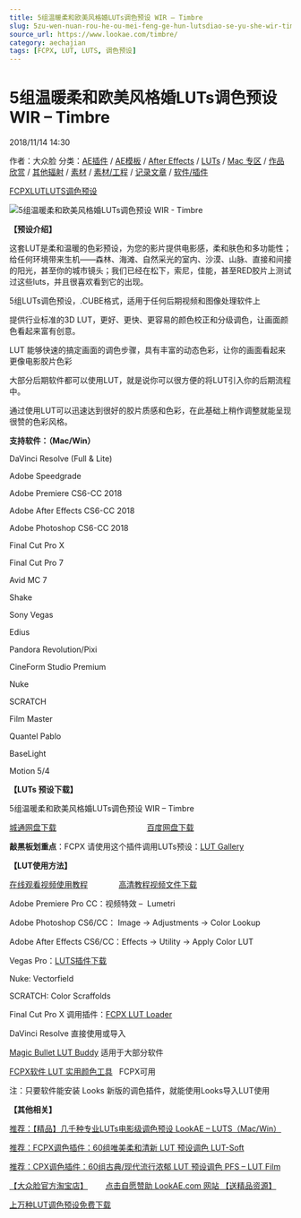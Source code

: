```yaml
---
title: 5组温暖柔和欧美风格婚LUTs调色预设 WIR – Timbre
slug: 5zu-wen-nuan-rou-he-ou-mei-feng-ge-hun-lutsdiao-se-yu-she-wir-timbre
source_url: https://www.lookae.com/timbre/
category: aechajian
tags: [FCPX, LUT, LUTS, 调色预设]
---
```

# 5组温暖柔和欧美风格婚LUTs调色预设 WIR – Timbre

2018/11/14 14:30

作者：大众脸
分类：[AE插件](https://www.lookae.com/after-effects/aechajian/) / [AE模板](https://www.lookae.com/after-effects/other-after-effects/) / [After Effects](https://www.lookae.com/after-effects/) / [LUTs](https://www.lookae.com/sucai/lutsfile/) / [Mac 专区](https://www.lookae.com/mac-osx/) / [作品欣赏](https://www.lookae.com/show/) / [其他辐射](https://www.lookae.com/others/) / [素材](https://www.lookae.com/sucai/) / [素材/工程](https://www.lookae.com/others/sucaigongcheng/) / [记录文章](https://www.lookae.com/show/record/) / [软件/插件](https://www.lookae.com/qitarjcj/)

[FCPX](https://www.lookae.com/tag/fcpx/)[LUT](https://www.lookae.com/tag/lut/)[LUTS](https://www.lookae.com/tag/luts/)[调色预设](https://www.lookae.com/tag/%e8%b0%83%e8%89%b2%e9%a2%84%e8%ae%be/)

![5组温暖柔和欧美风格婚LUTs调色预设 WIR - Timbre](https://www.lookae.com/wp-content/uploads/2018/11/WIR-Timbre.jpg "5组温暖柔和欧美风格婚LUTs调色预设 WIR - Timbre-LookAE.com")

[](https://cloud.video.taobao.com//play/u/705956171/p/1/e/6/t/1/213616129266.mp4?_=1")

**【预设介绍】**

这套LUT是柔和温暖的色彩预设，为您的影片提供电影感，柔和肤色和多功能性；给任何环境带来生机——森林、海滩、自然采光的室内、沙漠、山脉、直接和间接的阳光，甚至你的城市镜头；我们已经在松下，索尼，佳能，甚至RED胶片上测试过这些luts，并且很喜欢看到它的出现。

5组LUTs调色预设，.CUBE格式，适用于任何后期视频和图像处理软件上

提供行业标准的3D LUT，更好、更快、更容易的颜色校正和分级调色，让画面颜色看起来富有创意。

LUT 能够快速的搞定画面的调色步骤，具有丰富的动态色彩，让你的画面看起来更像电影胶片色彩

大部分后期软件都可以使用LUT，就是说你可以很方便的将LUT引入你的后期流程中。

通过使用LUT可以迅速达到很好的胶片质感和色彩，在此基础上稍作调整就能呈现很赞的色彩风格。

**支持软件：（Mac/Win）**

DaVinci Resolve (Full & Lite)

Adobe Speedgrade

Adobe Premiere CS6-CC 2018

Adobe After Effects CS6-CC 2018

Adobe Photoshop CS6-CC 2018

Final Cut Pro X

Final Cut Pro 7

Avid MC 7

Shake

Sony Vegas

Edius

Pandora Revolution/Pixi

CineForm Studio Premium

Nuke

SCRATCH

Film Master

Quantel Pablo

BaseLight

Motion 5/4

**【LUTs 预设下载】**

5组温暖柔和欧美风格婚LUTs调色预设 WIR – Timbre

[城通网盘下载](https://lookae.ctfile.com/fs/680462-319873435)                                         [百度网盘下载](https://pan.baidu.com/s/17AxPE1agXTJTVIkj5HlfyA)

**敲黑板划重点**：FCPX 请使用这个插件调用LUTs预设：[LUT Gallery](https://www.lookae.com/lut-gallery/)

**【LUT使用方法】**

[在线观看视频使用教程](https://cloud.video.taobao.com//play/u/705956171/p/1/e/6/t/1/33494167.mp4)              [高清教程视频文件下载](https://pan.baidu.com/s/1dEdBwA1)

Adobe Premiere Pro CC：视频特效 –  Lumetri

Adobe Photoshop CS6/CC： Image → Adjustments → Color Lookup

Adobe After Effects CS6/CC：Effects → Utility → Apply Color LUT

Vegas Pro：[LUTS插件下载](https://www.lookae.com/ofxlut/)

Nuke: Vectorfield

SCRATCH: Color Scraffolds

Final Cut Pro X 调用插件：[FCPX LUT Loader](https://www.lookae.com/lut-loader-15s/)

DaVinci Resolve 直接使用或导入

[Magic Bullet LUT Buddy](https://www.redgiant.com/downloads/free-products/) 适用于大部分软件

[FCPX软件 LUT 实用颜色工具](https://www.lookae.com/fcpx-lut/)   FCPX可用

注：只要软件能安装 Looks 新版的调色插件，就能使用Looks导入LUT使用

**【其他相关】**

[推荐：【精品】几千种专业LUTs电影级调色预设 LookAE – LUTS（Mac/Win）](https://www.lookae.com/lookaeluts/)

[推荐：FCPX调色插件：60组唯美柔和清新 LUT 预设调色 LUT-Soft](https://item.taobao.com/item.htm?spm=a1z10.3-c.w4002-2793086484.29.ksKbyZ&id=524413880158)

[推荐：CPX调色插件：60组古典/现代流行浓郁 LUT 预设调色 PFS – LUT Film](https://item.taobao.com/item.htm?spm=0.0.0.0.OffltL&id=527320967186)

[【大众脸官方淘宝店】](https://lookae.taobao.com/)        [点击自愿赞助 LookAE.com 网站 【送精品资源】](https://www.lookae.com/sponsor/)

[上万种LUT调色预设免费下载](https://www.lookae.com/tag/lut/)
